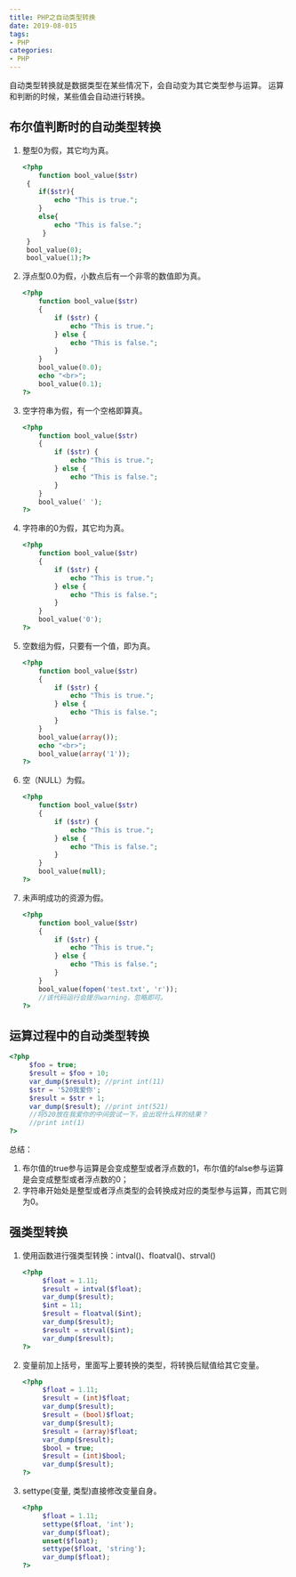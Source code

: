 ```yaml
---
title: PHP之自动类型转换
date: 2019-08-015
tags: 
- PHP
categories: 
- PHP
---
```


自动类型转换就是数据类型在某些情况下，会自动变为其它类型参与运算。
运算和判断的时候，某些值会自动进行转换。

## 布尔值判断时的自动类型转换

1. 整型0为假，其它均为真。

   ```php
   <?php    
       function bool_value($str)
   	{        
       if($str){            
           echo "This is true.";            
       }
       else{            
           echo "This is false.";            
       	}     
   	}     
   	bool_value(0);    
   	bool_value(1);?>
   ```

<!--more-->

2. 浮点型0.0为假，小数点后有一个非零的数值即为真。

   ```php
   <?php
       function bool_value($str)
       {
           if ($str) {
               echo "This is true.";
           } else {
               echo "This is false.";
           }
       }
       bool_value(0.0);
       echo "<br>";
       bool_value(0.1);
   ?>
   ```

3. 空字符串为假，有一个空格即算真。

   ```php
   <?php
       function bool_value($str)
       {
           if ($str) {
               echo "This is true.";
           } else {
               echo "This is false.";
           }
       }
       bool_value(' ');
   ?>
   ```

4. 字符串的0为假，其它均为真。

   ```php
   <?php
       function bool_value($str)
       {
           if ($str) {
               echo "This is true.";
           } else {
               echo "This is false.";
           }
       }
       bool_value('0');
   ?>
   ```

5. 空数组为假，只要有一个值，即为真。

   ```php
   <?php
       function bool_value($str)
       {
           if ($str) {
               echo "This is true.";
           } else {
               echo "This is false.";
           }
       }
       bool_value(array());
       echo "<br>";
       bool_value(array('1'));
   ?>
   ```

6. 空（NULL）为假。

   ```php
   <?php
       function bool_value($str)
       {
           if ($str) {
               echo "This is true.";
           } else {
               echo "This is false.";
           }
       }
       bool_value(null);
   ?>
   ```

7. 未声明成功的资源为假。

   ```php
   <?php
       function bool_value($str)
       {
           if ($str) {
               echo "This is true.";
           } else {
               echo "This is false.";
           }
       }
       bool_value(fopen('test.txt', 'r'));
       //该代码运行会提示warning，忽略即可。
   ?>
   ```

## 运算过程中的自动类型转换

```php
<?php
     $foo = true;
     $result = $foo + 10;
     var_dump($result);	//print int(11)
     $str = '520我爱你';
     $result = $str + 1;
     var_dump($result);	//print int(521)
     //将520放在我爱你的中间尝试一下，会出现什么样的结果？
     //print int(1)
?>
```

总结：

1. 布尔值的true参与运算是会变成整型或者浮点数的1，布尔值的false参与运算是会变成整型或者浮点数的0；
2. 字符串开始处是整型或者浮点类型的会转换成对应的类型参与运算，而其它则为0。

## 强类型转换

1. 使用函数进行强类型转换：intval()、floatval()、strval()

   ```php
   <?php
        $float = 1.11;
        $result = intval($float);
        var_dump($result);
        $int = 11;
        $result = floatval($int);
        var_dump($result);
        $result = strval($int);
        var_dump($result);
   ?>
   ```

2. 变量前加上括号，里面写上要转换的类型，将转换后赋值给其它变量。

   ```php
   <?php
        $float = 1.11;
        $result = (int)$float;
        var_dump($result);
        $result = (bool)$float;
        var_dump($result);
        $result = (array)$float;
        var_dump($result);
        $bool = true;
        $result = (int)$bool;
        var_dump($result);
   ?>
   ```

3. settype(变量, 类型)直接修改变量自身。

   ```php
   <?php
        $float = 1.11;
        settype($float, 'int');
        var_dump($float);
        unset($float);
        settype($float, 'string');
        var_dump($float);
   ?>
   ```

